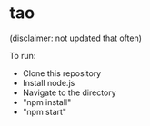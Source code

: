 # tao
(disclaimer: not updated that often)

To run:
* Clone this repository
* Install node.js
* Navigate to the directory
* "npm install"
* "npm start"
